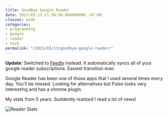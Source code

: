 ```yaml
---
title: GoodBye Google Reader
date: 2013-03-13 21:38:50.000000000 -07:00
classes: wide
categories:
- programming
- google
- reader
- tech
permalink: "/2013/03/13/goodbye-google-reader/"
---
```


**Update:** Switched to [Feedly](http://www.feedly.com "Feedly") instead. It automatically syncs all of your google reader subscriptions.
Easiest transition ever.

Google Reader has been one of those apps that I used several times every
day. You'll be missed. Looking for alternatives but Pulse looks very
interesting and has a chrome plugin.

My stats from 5 years. Suddently realized I read a lot of news!

![Reader Stats]({{site.baseurl}}/assets/2013/03/reader.png)